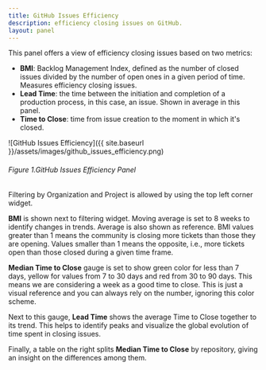 ```yaml
---
title: GitHub Issues Efficiency
description: efficiency closing issues on GitHub.
layout: panel
---
```


This panel offers a view of efficiency closing issues based on two metrics:
* **BMI**: Backlog Management Index, defined as the number of closed issues divided
  by the number of open ones in a given period of time. Measures efficiency closing issues.
* **Lead Time**:  the time between the initiation and completion of a production
  process, in this case, an issue. Shown in average in this panel.
* **Time to Close**: time from issue creation to the moment in which it's closed.

![GitHub Issues Efficiency]({{ site.baseurl }}/assets/images/github_issues_efficiency.png)
###### Figure 1.GitHub Issues Efficiency Panel

Filtering by Organization and Project is allowed by using the top left corner
widget.

**BMI** is shown next to filtering widget. Moving average is set to 8 weeks
to identify changes in trends. Average is also shown as reference. BMI values
greater than 1 means the community is closing more tickets than those they are
opening. Values smaller than 1 means the opposite, i.e., more tickets open than
those closed during a given time frame.

**Median Time to Close** gauge is set to show green color for less than 7 days, yellow
for values from 7 to 30 days and red from 30 to 90 days. This means we are
considering a week as a good time to close. This is just a visual reference and
you can always rely on the number, ignoring this color scheme.

Next to this gauge, **Lead Time** shows the average Time to Close together to its
trend. This helps to identify peaks and visualize the global evolution of time
spent in closing issues.

Finally, a table on the right splits **Median Time to Close** by repository,
giving an insight on the differences among them.
